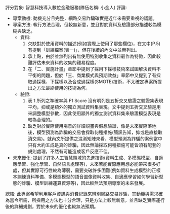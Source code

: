 評分對象: 智慧科技導入數位金融服務(隊伍名稱: 小金人)
評論:
- 專案動機: 動機充分且完整，網路交易詐騙確實是近年來需要重視的議題。
- 專案方法: 執行方法合理，但較無新意，並且對於資料及驗證部分描述較為模糊與缺乏。
  - 資料: 
    1. 欠缺對於使用資料的描述(例如實際上使用了那些欄位)，在文中(P.5)有提到「訓練檔案(表一)」，但在後續的內文中並無列出。
    2. 承上點，由於並無列出有無使用特別收集之資料最作為特徵，因此較難評估未來資料的收集的難易程度。
    3. 在「二、實施計畫」章節中提到了採用下採樣技術來試圖解決資料不平衡的問題，但於「三、商業模式與預期效益」章節中又提到了有採取過採樣、下採樣以及合成過採樣(SMOTE)技術，不太確定專案所提出之方法最終使用的技術為何。
  - 驗證:
    1. 表 1 所列之準確率與 F1 Score 沒有明列是五折交叉驗證之驗證集表現平均，抑或是額外的獨立測試資料集表現。文中提到五折交叉驗是用來調整模型參數，因此使用額外的獨立測試資料集來驗證模型表現是較為合理的。
    2. 缺乏對於實際使用場景的詳細規畫與假想驗證，像是未來實際落地後，模型預測為詐騙的交易會採取何種措施(簡訊告知，抑或是直接取消交易)。就內文所提供之混淆矩陣來看，模型預測為詐騙的案例當中只有大約五成是真的詐騙，因此無論採取何種措施可能皆須有配套的規則處理，不然有可能造成客戶反應不佳。
- 未來優化: 提到了許多人工智慧領域的先進技術(資料生成、多模態模型、自適應學習、強化學習、自然語言處理等)，未來若能實際應用想必能帶來很多好處，但其實際可行性較為薄弱，需要突破許多困難(例如資料生成模型的正樣本訓練資料準備、多模態模型的語音圖像資料收集、自適應學習如何學習新型態的詐騙、模型訓練運算資源等)，因此較無法預期專案的未來發展。

總結:
此專案希望利用客戶資訊與消費紀錄來辨別網路交易詐騙，其動機與需求確為當今所需，所採用之方法也十分合理，只是方法上較無新意，並且缺乏實際運行後的詳細規劃，對於未來的優化也較無法預期。